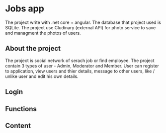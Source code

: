 # Jobs app
The project write with .net core + angular.
The database that project used is SQLite.
The project use Cludinary (external API) for photo service to save and managment the photos of users.
## About the project
The project is social network of serach job or find employee.
The project contain 3 types of user - Admin, Moderator and Member.
User can register to application, view users and thier details, message to other users,
like / unlike user and  edit his own details. 

## Login

## Functions

## Content

